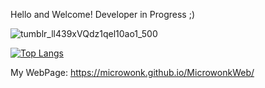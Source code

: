 
Hello and Welcome!
Developer in Progress ;)

  ![tumblr_ll439xVQdz1qel10ao1_500](https://user-images.githubusercontent.com/114519705/205657464-b2a9a75b-c8ea-413a-8e5f-0b2a949dcab0.gif)

  [![Top Langs](https://github-readme-stats-git-masterrstaa-rickstaa.vercel.app/api/top-langs/?username=Microwonk)](https://github.com/Microwonk/Microwonk)

My WebPage: https://microwonk.github.io/MicrowonkWeb/
<!---
Microwonk/Microwonk is a ✨ special ✨ repository because its `README.md` (this file) appears on your GitHub profile.
You can click the Preview link to take a look at your changes.
--->
